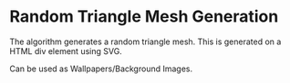 # Random Triangle Mesh Generation
The algorithm generates a random triangle mesh. This is generated on a HTML div element using SVG. 

Can be used as Wallpapers/Background Images. 

